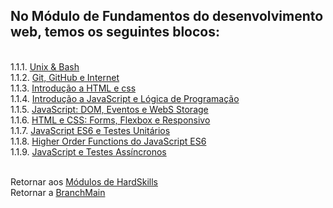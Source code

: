 <h2> No Módulo de Fundamentos do desenvolvimento web, temos os seguintes blocos:</h2></p><br>
1.1.1. <a href="https://github.com/FaelCaporali/Trybe_git/tree/main/hard-exercicios/mod1/bloco1">Unix & Bash </a> </br>
1.1.2. <a href="https://github.com/FaelCaporali/Trybe_git/tree/main/hard-exercicios/mod1/bloco2">Git, GitHub e Internet</a> </br>
1.1.3. <a href="https://github.com/FaelCaporali/Trybe_git/tree/main/hard-exercicios/mod1/bloco3">Introdução a HTML e css </a> </br>
1.1.4. <a href="https://github.com/FaelCaporali/Trybe_git/tree/main/hard-exercicios/mod1/bloco4">Introdução a JavaScript e Lógica de Programação </a> </br>
1.1.5. <a href="https://github.com/FaelCaporali/Trybe_git/tree/main/hard-exercicios/mod1/bloco5">JavaScript: DOM, Eventos e WebS Storage </a> </br>
1.1.6. <a href="https://github.com/FaelCaporali/Trybe_git/tree/hard-exercicios/mod1/bloco6">HTML e CSS: Forms, Flexbox e Responsivo</a> </br>
1.1.7. <a href="https://github.com/FaelCaporali/Trybe_git/tree/hard-exercicios/mod1/bloco7">JavaScript ES6 e Testes Unitários</a> </br>
1.1.8. <a href="https://github.com/FaelCaporali/Trybe_git/tree/hard-exercicios/mod1/bloco8">Higher Order Functions do JavaScript ES6</a> </br>
1.1.9. <a href="https://github.com/FaelCaporali/Trybe_git/tree/hard-exercicios/mod1/bloco9">JavaScript e Testes Assíncronos</a> </br>
</p>
<p>
<br>Retornar aos <a href="https://github.com/FaelCaporali/Trybe_git/tree/main/hard-exercicios">Módulos de HardSkills</a></br>
Retornar a <a href="https://github.com/FaelCaporali/Trybe_git/tree/main">BranchMain</a></p>